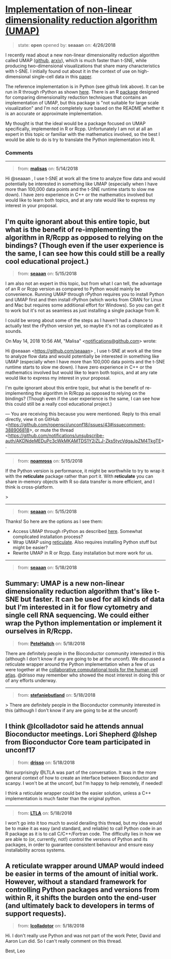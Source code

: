 # [Implementation of non-linear dimensionality reduction algorithm (UMAP)](https://github.com/ropensci/unconf18/issues/43)

> state: **open** opened by: **seaaan** on: **4/26/2018**

I recently read about a new non-linear dimensionality reduction algorithm called UMAP ([github](https://github.com/lmcinnes/umap), [arxiv](https://arxiv.org/abs/1802.03426)), which is much faster than t-SNE, while producing two-dimensional visualizations that share many characteristics with t-SNE. I initially found out about it in the context of use on high-dimensional single-cell data in this [paper](https://www.biorxiv.org/content/biorxiv/early/2018/04/10/298430.full.pdf). 

The reference implementation is in Python (see github link above). It can be run in R through rPython as shown [here](https://gist.github.com/schochastics/2f83532f04729321b06822fbaa98f3ab). There is an R [package](https://github.com/jlmelville/smallvis) designed for comparing dimensionality reduction techniques that contains an implementation of UMAP, but this package is &quot;not suitable for large scale visualization&quot; and I&#x27;m not completely sure based on the README whether it is an accurate or approximate implementation. 

My thought is that the ideal would be a package focused on UMAP specifically, implemented in R or Rcpp. Unfortunately I am not at all an expert in this topic or familiar with the mathematics involved, so the best I would be able to do is try to translate the Python implementation into R. 


### Comments

---
> from: [**malisas**](https://github.com/ropensci/unconf18/issues/43#issuecomment-388906818) on: **5/14/2018**

Hi @seaaan , I use t-SNE at work all the time to analyze flow data and would potentially be interested in something like UMAP (especially when I have more than 100,000 data points and the t-SNE runtime starts to slow me down). I have zero experience in C++ or the mathematics involved but would like to learn both topics, and at any rate would like to express my interest in your proposal.

I&#x27;m quite ignorant about this entire topic, but what is the benefit of re-implementing the algorithm in R/Rcpp as opposed to relying on the bindings? (Though even if the user experience is the same, I can see how this could still be a really cool educational project.)
---
> from: [**seaaan**](https://github.com/ropensci/unconf18/issues/43#issuecomment-389045558) on: **5/15/2018**

I am also not an expert in this topic, but from what I can tell, the
advantage of an R or Rcpp version as compared to Python would mainly be
convenience. Running UMAP through rPython requires you to install Python
and UMAP first and then install rPython (which works from CRAN for Linux
and Mac but requires some additional effort for Windows). So you can get it
to work but it&#x27;s not as seamless as just installing a single package from
R.

I could be wrong about some of the steps as I haven&#x27;t had a chance to
actually test the rPython version yet, so maybe it&#x27;s not as complicated as
it sounds.

On May 14, 2018 10:56 AM, &quot;Malisa&quot; &lt;notifications@github.com&gt; wrote:

Hi @seaaan &lt;https://github.com/seaaan&gt; , I use t-SNE at work all the time
to analyze flow data and would potentially be interested in something like
UMAP (especially when I have more than 100,000 data points and the t-SNE
runtime starts to slow me down). I have zero experience in C++ or the
mathematics involved but would like to learn both topics, and at any rate
would like to express my interest in your proposal.

I&#x27;m quite ignorant about this entire topic, but what is the benefit of
re-implementing the algorithm in R/Rcpp as opposed to relying on the
bindings? (Though even if the user experience is the same, I can see how
this could still be a really cool educational project.)

—
You are receiving this because you were mentioned.
Reply to this email directly, view it on GitHub
&lt;https://github.com/ropensci/unconf18/issues/43#issuecomment-388906818&gt;,
or mute
the thread
&lt;https://github.com/notifications/unsubscribe-auth/AKDNdeMEDuPc3cWkMKAMTDS1Y2jZLJ-Zks5tycVdgaJpZM4TkgTE&gt;
.

---
> from: [**noamross**](https://github.com/ropensci/unconf18/issues/43#issuecomment-389118289) on: **5/15/2018**

If the Python version is performance, it might be worthwhile to try to wrap
it with the **reticulate** package rather than port it. With **reticulate**
you can share in-memory objects with R so data transfer is more efficient,
and I think is cross-platform.

&gt;

---
> from: [**seaaan**](https://github.com/ropensci/unconf18/issues/43#issuecomment-389322654) on: **5/15/2018**

Thanks! So here are the options as I see them: 

* Access UMAP through rPython as described [here](https://gist.github.com/schochastics/2f83532f04729321b06822fbaa98f3ab). Somewhat complicated installation process? 
* Wrap UMAP using [reticulate](https://github.com/rstudio/reticulate). Also requires installing Python stuff but might be easier? 
* Rewrite UMAP in R or Rcpp. Easy installation but more work for us. 
---
> from: [**seaaan**](https://github.com/ropensci/unconf18/issues/43#issuecomment-390212340) on: **5/18/2018**

Summary: UMAP is a new non-linear dimensionality reduction algorithm that&#x27;s like t-SNE but faster. It can be used for all kinds of data but I&#x27;m interested in it for flow cytometry and single cell RNA sequencing. We could either wrap the Python implementation or implement it ourselves in R/Rcpp.
---
> from: [**PeteHaitch**](https://github.com/ropensci/unconf18/issues/43#issuecomment-390288247) on: **5/18/2018**

There are definitely people in the Bioconductor community interested in this (although I don&#x27;t know if any are going to be at the unconf). We discussed a reticulate wrapper around the Python implementation when a few of us were together at the [collaborative computational tools for the human cell atlas](https://meetings.czi.technology/human-cell-atlas/comp-tools/). @drisso may remember who showed the most interest in doing this or of any efforts underway.

---
> from: [**stefaniebutland**](https://github.com/ropensci/unconf18/issues/43#issuecomment-390292077) on: **5/18/2018**

&gt; There are definitely people in the Bioconductor community interested in this (although I don&#x27;t know if any are going to be at the unconf)

I think @lcolladotor said he attends annual Bioconductor meetings. Lori Shepherd @lshep from Bioconductor Core team participated in unconf17
---
> from: [**drisso**](https://github.com/ropensci/unconf18/issues/43#issuecomment-390293113) on: **5/18/2018**

Not surprisingly @LTLA was part of the conversation. It was in the more general context of how to create an interface between Bioconductor and scanpy. I won&#x27;t be at the unconf, but I&#x27;m happy to help remotely, if needed!

I think a reticulate wrapper could be the easier solution, unless a C++ implementation is much faster than the original python. 

---
> from: [**LTLA**](https://github.com/ropensci/unconf18/issues/43#issuecomment-390321304) on: **5/18/2018**

I won&#x27;t go into it too much to avoid derailing this thread, but my idea would be to make it as easy (and standard, and reliable) to call Python code in an R package as it is to call C/C++/Fortran code. The difficulty lies in how we are able to (or, currently, not!) control the versions of Python and its packages, in order to guarantee consistent behaviour and ensure easy installability across systems. 

A reticulate wrapper around UMAP would indeed be easier in terms of the amount of initial work. However, without a standard framework for controlling Python packages and versions from within R, it shifts the burden onto the end-user (and ultimately back to developers in terms of support requests).
---
> from: [**lcolladotor**](https://github.com/ropensci/unconf18/issues/43#issuecomment-390370646) on: **5/18/2018**

Hi. I don&#x27;t really use Python and was not part of the work Peter, David and Aaron Lun did. So I can&#x27;t really comment on this thread.

Best,
Leo
